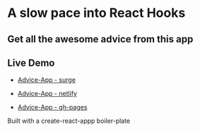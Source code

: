 # A slow pace into React Hooks

## Get all the awesome advice from this app

## Live Demo

- [Advice-App - surge](https://fattylee-react-advice-app.surge.sh/)

- [Advice-App - netlify](https://fattylee-react-advice-app.netlify.app/)

- [Advice-App - gh-pages](https://fattylee.github.io/fattylee-react-advice-app/)

Built with a create-react-appp boiler-plate
